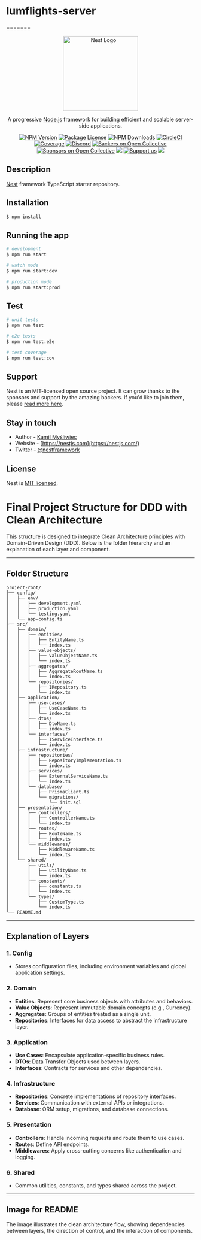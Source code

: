 # lumflights-server
=======
<p align="center">
  <a href="http://nestjs.com/" target="blank"><img src="https://nestjs.com/img/logo-small.svg" width="200" alt="Nest Logo" /></a>
</p>

[circleci-image]: https://img.shields.io/circleci/build/github/nestjs/nest/master?token=abc123def456
[circleci-url]: https://circleci.com/gh/nestjs/nest

  <p align="center">A progressive <a href="http://nodejs.org" target="_blank">Node.js</a> framework for building efficient and scalable server-side applications.</p>
    <p align="center">
<a href="https://www.npmjs.com/~nestjscore" target="_blank"><img src="https://img.shields.io/npm/v/@nestjs/core.svg" alt="NPM Version" /></a>
<a href="https://www.npmjs.com/~nestjscore" target="_blank"><img src="https://img.shields.io/npm/l/@nestjs/core.svg" alt="Package License" /></a>
<a href="https://www.npmjs.com/~nestjscore" target="_blank"><img src="https://img.shields.io/npm/dm/@nestjs/common.svg" alt="NPM Downloads" /></a>
<a href="https://circleci.com/gh/nestjs/nest" target="_blank"><img src="https://img.shields.io/circleci/build/github/nestjs/nest/master" alt="CircleCI" /></a>
<a href="https://coveralls.io/github/nestjs/nest?branch=master" target="_blank"><img src="https://coveralls.io/repos/github/nestjs/nest/badge.svg?branch=master#9" alt="Coverage" /></a>
<a href="https://discord.gg/G7Qnnhy" target="_blank"><img src="https://img.shields.io/badge/discord-online-brightgreen.svg" alt="Discord"/></a>
<a href="https://opencollective.com/nest#backer" target="_blank"><img src="https://opencollective.com/nest/backers/badge.svg" alt="Backers on Open Collective" /></a>
<a href="https://opencollective.com/nest#sponsor" target="_blank"><img src="https://opencollective.com/nest/sponsors/badge.svg" alt="Sponsors on Open Collective" /></a>
  <a href="https://paypal.me/kamilmysliwiec" target="_blank"><img src="https://img.shields.io/badge/Donate-PayPal-ff3f59.svg"/></a>
    <a href="https://opencollective.com/nest#sponsor"  target="_blank"><img src="https://img.shields.io/badge/Support%20us-Open%20Collective-41B883.svg" alt="Support us"></a>
  <a href="https://twitter.com/nestframework" target="_blank"><img src="https://img.shields.io/twitter/follow/nestframework.svg?style=social&label=Follow"></a>
</p>
  <!--[![Backers on Open Collective](https://opencollective.com/nest/backers/badge.svg)](https://opencollective.com/nest#backer)
  [![Sponsors on Open Collective](https://opencollective.com/nest/sponsors/badge.svg)](https://opencollective.com/nest#sponsor)-->

## Description

[Nest](https://github.com/nestjs/nest) framework TypeScript starter repository.

## Installation

```bash
$ npm install
```

## Running the app

```bash
# development
$ npm run start

# watch mode
$ npm run start:dev

# production mode
$ npm run start:prod
```

## Test

```bash
# unit tests
$ npm run test

# e2e tests
$ npm run test:e2e

# test coverage
$ npm run test:cov
```

## Support

Nest is an MIT-licensed open source project. It can grow thanks to the sponsors and support by the amazing backers. If you'd like to join them, please [read more here](https://docs.nestjs.com/support).

## Stay in touch

- Author - [Kamil Myśliwiec](https://kamilmysliwiec.com)
- Website - [https://nestjs.com](https://nestjs.com/)
- Twitter - [@nestframework](https://twitter.com/nestframework)

## License

Nest is [MIT licensed](LICENSE).







# Final Project Structure for DDD with Clean Architecture

This structure is designed to integrate Clean Architecture principles with Domain-Driven Design (DDD). Below is the folder hierarchy and an explanation of each layer and component.

---

## Folder Structure
```plaintext
project-root/
├── config/
│   ├── env/
│   │   ├── development.yaml
│   │   ├── production.yaml
│   │   └── testing.yaml
│   └── app-config.ts
├── src/
│   ├── domain/
│   │   ├── entities/
│   │   │   ├── EntityName.ts
│   │   │   └── index.ts
│   │   ├── value-objects/
│   │   │   ├── ValueObjectName.ts
│   │   │   └── index.ts
│   │   ├── aggregates/
│   │   │   ├── AggregateRootName.ts
│   │   │   └── index.ts
│   │   └── repositories/
│   │       ├── IRepository.ts
│   │       └── index.ts
│   ├── application/
│   │   ├── use-cases/
│   │   │   ├── UseCaseName.ts
│   │   │   └── index.ts
│   │   ├── dtos/
│   │   │   ├── DtoName.ts
│   │   │   └── index.ts
│   │   └── interfaces/
│   │       ├── IServiceInterface.ts
│   │       └── index.ts
│   ├── infrastructure/
│   │   ├── repositories/
│   │   │   ├── RepositoryImplementation.ts
│   │   │   └── index.ts
│   │   ├── services/
│   │   │   ├── ExternalServiceName.ts
│   │   │   └── index.ts
│   │   └── database/
│   │       ├── PrismaClient.ts
│   │       └── migrations/
│   │           └── init.sql
│   ├── presentation/
│   │   ├── controllers/
│   │   │   ├── ControllerName.ts
│   │   │   └── index.ts
│   │   ├── routes/
│   │   │   ├── RouteName.ts
│   │   │   └── index.ts
│   │   └── middlewares/
│   │       ├── MiddlewareName.ts
│   │       └── index.ts
│   └── shared/
│       ├── utils/
│       │   ├── utilityName.ts
│       │   └── index.ts
│       ├── constants/
│       │   ├── constants.ts
│       │   └── index.ts
│       └── types/
│           ├── CustomType.ts
│           └── index.ts
└── README.md
```

---

## Explanation of Layers

### 1. **Config**
- Stores configuration files, including environment variables and global application settings.

### 2. **Domain**
- **Entities**: Represent core business objects with attributes and behaviors.
- **Value Objects**: Represent immutable domain concepts (e.g., Currency).
- **Aggregates**: Groups of entities treated as a single unit.
- **Repositories**: Interfaces for data access to abstract the infrastructure layer.

### 3. **Application**
- **Use Cases**: Encapsulate application-specific business rules.
- **DTOs**: Data Transfer Objects used between layers.
- **Interfaces**: Contracts for services and other dependencies.

### 4. **Infrastructure**
- **Repositories**: Concrete implementations of repository interfaces.
- **Services**: Communication with external APIs or integrations.
- **Database**: ORM setup, migrations, and database connections.

### 5. **Presentation**
- **Controllers**: Handle incoming requests and route them to use cases.
- **Routes**: Define API endpoints.
- **Middlewares**: Apply cross-cutting concerns like authentication and logging.

### 6. **Shared**
- Common utilities, constants, and types shared across the project.

---

## Image for README
The image illustrates the clean architecture flow, showing dependencies between layers, the direction of control, and the interaction of components.
